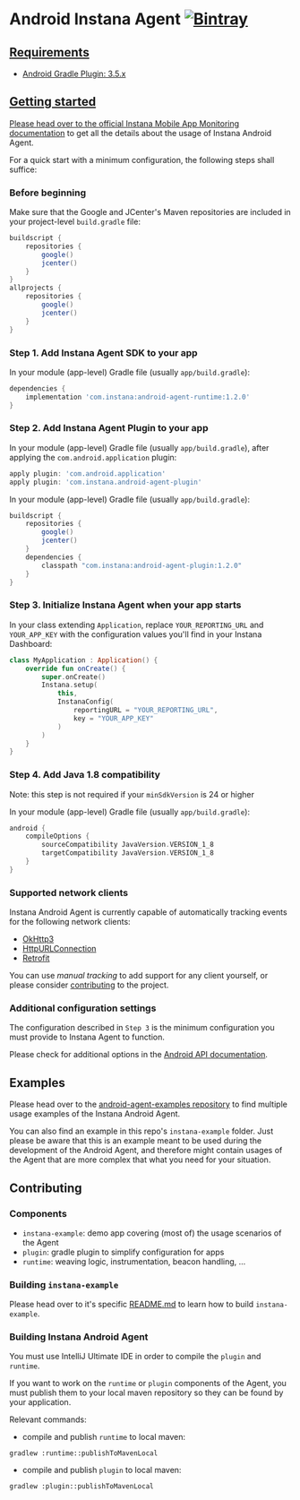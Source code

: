 # Android Instana Agent <a href="https://bintray.com/instana/public-maven"><img alt="Bintray" src="https://img.shields.io/badge/jcenter-1.2.0-brightgreen?color=0db4b3">

## Requirements

- Android Gradle Plugin: 3.5.x

## Getting started

Please head over to the [official Instana Mobile App Monitoring documentation](https://docs.instana.io/products/mobile_app_monitoring/) to get all the details about the usage of Instana Android Agent.

For a quick start with a minimum configuration, the following steps shall suffice:

### Before beginning

Make sure that the Google and JCenter's Maven repositories are included in your project-level `build.gradle` file:

```groovy
buildscript {
    repositories {
        google()
        jcenter()
    }
}
allprojects {
    repositories {
        google()
        jcenter()
    }
}
```

### Step 1. Add Instana Agent SDK to your app
In your module (app-level) Gradle file (usually `app/build.gradle`):
```groovy
dependencies {
    implementation 'com.instana:android-agent-runtime:1.2.0'
}
```

### Step 2. Add Instana Agent Plugin to your app
In your module (app-level) Gradle file (usually `app/build.gradle`), after applying the `com.android.application` plugin:
```groovy
apply plugin: 'com.android.application'
apply plugin: 'com.instana.android-agent-plugin'
```

In your module (app-level) Gradle file (usually `app/build.gradle`):
```groovy
buildscript {
    repositories {
        google()
        jcenter()
    }
    dependencies {
        classpath "com.instana:android-agent-plugin:1.2.0"
    }
}
```

### Step 3. Initialize Instana Agent when your app starts

In your class extending `Application`, replace `YOUR_REPORTING_URL` and `YOUR_APP_KEY` with the configuration values you'll find in your Instana Dashboard:
```kotlin
class MyApplication : Application() {
    override fun onCreate() {
        super.onCreate()
        Instana.setup(
            this,
            InstanaConfig(
                reportingURL = "YOUR_REPORTING_URL",
                key = "YOUR_APP_KEY"
            )
        )
    }
}
```

### Step 4. Add Java 1.8 compatibility

Note: this step is not required if your `minSdkVersion` is 24 or higher

In your module (app-level) Gradle file (usually `app/build.gradle`):
```groovy
android {
    compileOptions {
        sourceCompatibility JavaVersion.VERSION_1_8
        targetCompatibility JavaVersion.VERSION_1_8
    }
}
```

### Supported network clients

Instana Android Agent is currently capable of automatically tracking events for the following network clients:
- [OkHttp3](https://square.github.io/okhttp/)
- [HttpURLConnection](https://developer.android.com/reference/java/net/HttpURLConnection)
- [Retrofit](https://square.github.io/retrofit/)

You can use *manual tracking* to add support for any client yourself, or please consider [contributing](#contributing) to the project.

### Additional configuration settings

The configuration described in `Step 3` is the minimum configuration you must provide to Instana Agent to function. 

Please check for additional options in the [Android API documentation](https://documentation.link).

## Examples

Please head over to the [android-agent-examples repository](https://github.com/instana/android-agent-examples) to find multiple usage examples of the Instana Android Agent.

You can also find an example in this repo's `instana-example` folder. Just please be aware that this is an example meant to be used during the development of the Android Agent, and therefore might contain usages of the Agent that are more complex that what you need for your situation.

## Contributing 

### Components

- `instana-example`: demo app covering (most of) the usage scenarios of the Agent 
- `plugin`: gradle plugin to simplify configuration for apps
- `runtime`: weaving logic, instrumentation, beacon handling, ...

### Building `instana-example`

Please head over to it's specific [README.md](instana-example/README.md) to learn how to build `instana-example`.

### Building Instana Android Agent

You must use IntelliJ Ultimate IDE in order to compile the `plugin` and `runtime`.

If you want to work on the `runtime` or `plugin` components of the Agent, you must publish them to your local maven repository so they can be found by your application.

Relevant commands:
- compile and publish `runtime` to local maven: 
```shell script
gradlew :runtime::publishToMavenLocal
```
- compile and publish `plugin` to local maven:
```shell script
gradlew :plugin::publishToMavenLocal
```
